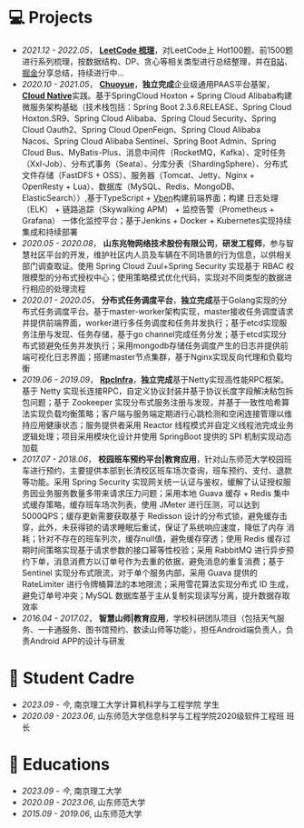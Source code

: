 
# 💻 Projects
- *2021.12 - 2022.05*， [**LeetCode 梳理**](https://github.com/fuyunwang/Algorithm-LC)，对LeetCode上 Hot100题、前1500题进行系列梳理，按数据结构、DP、贪心等相关类型进行总结整理，并在[B站](https://www.bilibili.com/video/BV1ta411a7UK/?spm_id_from=333.999.0.0)、[掘金](https://juejin.cn/post/7093007060840742920)分享总结，持续进行中...
- *2020.10 - 2021.05*， [**Chuoyue**](https://github.com/fuyunwang/video_surveillance2021)，**独立完成**企业级通用PAAS平台基架，[**Cloud Native**](https://mp.weixin.qq.com/s/1eR4rF9e3gTMLK6f015Z1w)实践。基于SpringCloud Hoxton + Spring Cloud Alibaba构建微服务架构基础（技术栈包括：Spring Boot 2.3.6.RELEASE、Spring Cloud Hoxton.SR9、Spring Cloud Alibaba、Spring Cloud Security、Spring Cloud Oauth2、Spring Cloud OpenFeign、Spring Cloud Alibaba Nacos、Spring Cloud Alibaba Sentinel、Spring Boot Admin、Spring Cloud Bus、MyBatis-Plus、消息中间件（RocketMQ，Kafka）、定时任务（Xxl-Job）、分布式事务（Seata）、分库分表（ShardingSphere）、分布式文件存储（FastDFS + OSS）、服务器（Tomcat、Jetty、Nginx + OpenResty + Lua）、数据库（MySQL、Redis、MongoDB、ElasticSearch））,基于TypeScript + [Vben](https://doc.vvbin.cn/)构建前端界面；构建 日志处理（ELK） + 链路追踪（Skywalking APM） + 监控告警（Prometheus + Grafana） 一体化监控平台；基于Jenkins + Docker + Kubernetes实现持续集成和持续部署
- *2020.05 - 2020.08*， **山东兆物网络技术股份有限公司**，**研发工程师**，参与智慧社区平台的开发，维护社区内人员及车辆在不同场景的行为信息，以供相关部门调查取证。使用 Spring Cloud Zuul+Spring Security 实现基于 RBAC 权限模型的分布式授权中心；使用策略模式优化代码，实现对不同类型的数据进行相应的处理流程
- *2020.01 - 2020.05*， **分布式任务调度平台**，**独立完成**基于Golang实现的分布式任务调度平台。基于master-worker架构实现，master接收任务调度请求并提供前端界面，worker进行多任务调度和任务并发执行；基于etcd实现服务注册与发现、任务存储，基于go channel完成任务分发；基于etcd实现分布式锁避免任务并发执行；采用mongodb存储任务调度产生的日志并提供前端可视化日志界面；搭建master节点集群，基于Nginx实现反向代理和负载均衡
- *2019.06 - 2019.09*， [**RpcInfra**](https://github.com/fuyunwang/RpcInfra)，**独立完成**基于Netty实现高性能RPC框架。基于 Netty 实现长连接RPC，自定义协议封装并基于协议长度字段解决粘包拆包问题；基于 Zookeeper 实现分布式服务注册与发现，并基于一致性哈希算法实现负载均衡策略；客户端与服务端定期进行心跳检测和空闲连接管理以维持应用健康状态；服务提供者采用 Reactor 线程模式并自定义线程池完成业务逻辑处理；项目采用模块化设计并使用 SpringBoot 提供的 SPI 机制实现动态加载
- *2017.07 - 2018.06*， **校园班车预约平台\|教育应用**，针对山东师范大学校园班车进行预约，主要提供本部到长清校区班车场次查询，班车预约、支付、退款等功能。采用 Spring Security 实现网关统一认证与鉴权，缓解了认证授权服务因业务服务数量多带来请求压力问题；采用本地 Guava 缓存 + Redis 集中式缓存策略，缓存班车场次列表，使用 JMeter 进行压测，可以达到5000QPS；缓存更新需要获取基于 Redisson 设计的分布式锁，避免缓存击穿，此外，未获得锁的请求睡眠后重试，保证了系统响应速度，降低了内存
消耗；针对不存在的班车列次，缓存null值，避免缓存穿透；使用 Redis 缓存过期时间策略实现基于请求参数的接口幂等性校验；采用 RabbitMQ 进行异步预约下单，消息消费方以订单号作为去重的依据，避免消息的重复消费；基于 Sentinel 实现分布式限流，对于单个服务内部，采用 Guava 提供的 RateLimiter 进行令牌桶算法的本地限流；采用雪花算法实现分布式 ID 生成，避免订单号冲突；MySQL 数据库基于主从复制实现读写分离，提升数据存取效率
- *2016.04 - 2017.02*， **智慧山师\|教育应用**，学校科研团队项目（包括天气服务、一卡通服务、图书馆预约、数读山师等功能），担任Android端负责人，负责Android APP的设计与研发



# 🧑‍ Student Cadre
- *2023.09 - 今*, 南京理工大学计算机科学与工程学院 学生
- *2020.09 - 2023.06*, 山东师范大学信息科学与工程学院2020级软件工程班 班长


# 📖 Educations
- *2023.09 - 今*, 南京理工大学
- *2020.09 - 2023.06*, 山东师范大学
- *2015.09 - 2019.06*, 山东师范大学


